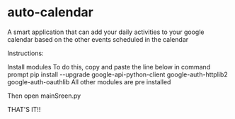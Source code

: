 # auto-calendar
A smart application that can add your daily activities to your google calendar based on the other events scheduled in the calendar

Instructions:

Install modules
To do this, copy and paste the line below in command prompt
pip install --upgrade google-api-python-client google-auth-httplib2 google-auth-oauthlib
All other modules are pre installed

Then open mainSreen.py

THAT'S IT!!
